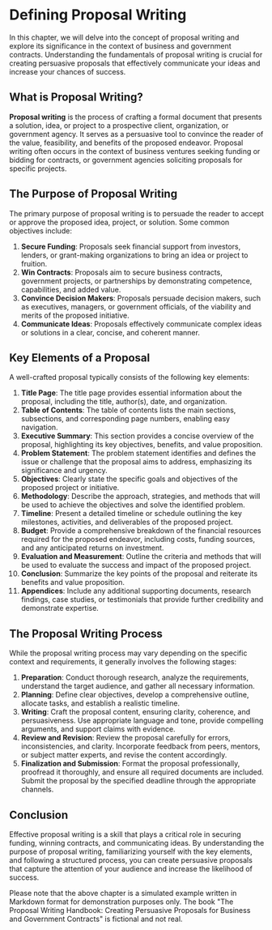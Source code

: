 Defining Proposal Writing
==================================

In this chapter, we will delve into the concept of proposal writing and explore its significance in the context of business and government contracts. Understanding the fundamentals of proposal writing is crucial for creating persuasive proposals that effectively communicate your ideas and increase your chances of success.

What is Proposal Writing?
-------------------------

**Proposal writing** is the process of crafting a formal document that presents a solution, idea, or project to a prospective client, organization, or government agency. It serves as a persuasive tool to convince the reader of the value, feasibility, and benefits of the proposed endeavor. Proposal writing often occurs in the context of business ventures seeking funding or bidding for contracts, or government agencies soliciting proposals for specific projects.

The Purpose of Proposal Writing
-------------------------------

The primary purpose of proposal writing is to persuade the reader to accept or approve the proposed idea, project, or solution. Some common objectives include:

1. **Secure Funding**: Proposals seek financial support from investors, lenders, or grant-making organizations to bring an idea or project to fruition.
2. **Win Contracts**: Proposals aim to secure business contracts, government projects, or partnerships by demonstrating competence, capabilities, and added value.
3. **Convince Decision Makers**: Proposals persuade decision makers, such as executives, managers, or government officials, of the viability and merits of the proposed initiative.
4. **Communicate Ideas**: Proposals effectively communicate complex ideas or solutions in a clear, concise, and coherent manner.

Key Elements of a Proposal
--------------------------

A well-crafted proposal typically consists of the following key elements:

1. **Title Page**: The title page provides essential information about the proposal, including the title, author(s), date, and organization.
2. **Table of Contents**: The table of contents lists the main sections, subsections, and corresponding page numbers, enabling easy navigation.
3. **Executive Summary**: This section provides a concise overview of the proposal, highlighting its key objectives, benefits, and value proposition.
4. **Problem Statement**: The problem statement identifies and defines the issue or challenge that the proposal aims to address, emphasizing its significance and urgency.
5. **Objectives**: Clearly state the specific goals and objectives of the proposed project or initiative.
6. **Methodology**: Describe the approach, strategies, and methods that will be used to achieve the objectives and solve the identified problem.
7. **Timeline**: Present a detailed timeline or schedule outlining the key milestones, activities, and deliverables of the proposed project.
8. **Budget**: Provide a comprehensive breakdown of the financial resources required for the proposed endeavor, including costs, funding sources, and any anticipated returns on investment.
9. **Evaluation and Measurement**: Outline the criteria and methods that will be used to evaluate the success and impact of the proposed project.
10. **Conclusion**: Summarize the key points of the proposal and reiterate its benefits and value proposition.
11. **Appendices**: Include any additional supporting documents, research findings, case studies, or testimonials that provide further credibility and demonstrate expertise.

The Proposal Writing Process
----------------------------

While the proposal writing process may vary depending on the specific context and requirements, it generally involves the following stages:

1. **Preparation**: Conduct thorough research, analyze the requirements, understand the target audience, and gather all necessary information.
2. **Planning**: Define clear objectives, develop a comprehensive outline, allocate tasks, and establish a realistic timeline.
3. **Writing**: Craft the proposal content, ensuring clarity, coherence, and persuasiveness. Use appropriate language and tone, provide compelling arguments, and support claims with evidence.
4. **Review and Revision**: Review the proposal carefully for errors, inconsistencies, and clarity. Incorporate feedback from peers, mentors, or subject matter experts, and revise the content accordingly.
5. **Finalization and Submission**: Format the proposal professionally, proofread it thoroughly, and ensure all required documents are included. Submit the proposal by the specified deadline through the appropriate channels.

Conclusion
----------

Effective proposal writing is a skill that plays a critical role in securing funding, winning contracts, and communicating ideas. By understanding the purpose of proposal writing, familiarizing yourself with the key elements, and following a structured process, you can create persuasive proposals that capture the attention of your audience and increase the likelihood of success.

Please note that the above chapter is a simulated example written in Markdown format for demonstration purposes only. The book "The Proposal Writing Handbook: Creating Persuasive Proposals for Business and Government Contracts" is fictional and not real.
